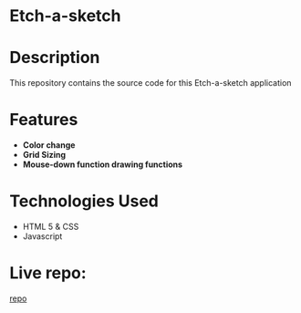 # Etch-a-sketch
# Description
This repository contains the source code for this Etch-a-sketch  application
# Features
- **Color change**
- **Grid Sizing**
- **Mouse-down function drawing functions**

# Technologies Used
- HTML 5 & CSS
- Javascript
# Live repo:
[repo](https://kermit60.github.io/Etch-a-sketch/)